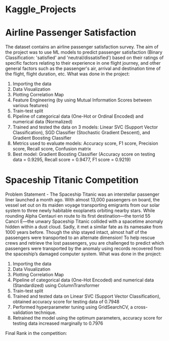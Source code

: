 # Kaggle_Projects

# Airline Passenger Satisfaction
The dataset contains an airline passenger satisfaction survey. 
The aim of the project was to use ML models to predict passenger satisfaction (Binary Classification: 'satisfied' and 'neutral/dissatisfied') based on their ratings of specific factors relating to their experience in one flight journey, 
and other general factors such as the passenger's air, arrival and destination time of the flight, flight duration, etc.
What was done in the project:
1) Importing the data
2) Data Visualization
3) Plotting Correlation Map
4) Feature Engineering (by using Mutual Information Scores between various features)
5) Train-test split
6) Pipeline of categorical data (One-Hot or Ordinal Encoded) and numerical data (Normalized)
7) Trained and tested the data on 3 models: Linear SVC (Support Vector Classification), SGD Classifier (Stochastic Gradient Descent), and Gradient Boosting Classifier
8) Metrics used to evaluate models: Accuracy score, F1 score, Precision score, Recall score, Confusion matrix
9) Best model: Gradient Boosting Classifier (Accuracy score on testing data = 0.9295, Recall score = 0.9477, F1 score = 0.9219)

# Spaceship Titanic Competition
Problem Statement - The Spaceship Titanic was an interstellar passenger liner launched a month ago. With almost 13,000 passengers on board, the vessel set out on its maiden voyage transporting emigrants from our solar system to three newly habitable exoplanets orbiting nearby stars.
While rounding Alpha Centauri en route to its first destination—the torrid 55 Cancri E—the unwary Spaceship Titanic collided with a spacetime anomaly hidden within a dust cloud. Sadly, it met a similar fate as its namesake from 1000 years before. Though the ship stayed intact, almost half of the passengers were transported to an alternate dimension!
To help rescue crews and retrieve the lost passengers, you are challenged to predict which passengers were transported by the anomaly using records recovered from the spaceship’s damaged computer system.
What was done in the project:
1) Importing the data
2) Data Visualization
3) Plotting Correlation Map
4) Pipeline of categorical data (One-Hot Encoded) and numerical data (Standardized) using ColumnTransformer
5) Train-test split
6) Trained and tested data on Linear SVC (Support Vector Classification), obtained accuracy score for testing data of 0.7948
7) Performed hyperparameter tuning using GridSearchCV, a cross-validation technique.
8) Retrained the model using the optimum parameters, accuracy score for testing data increased marginally to 0.7976

Final Rank in the competition: 
